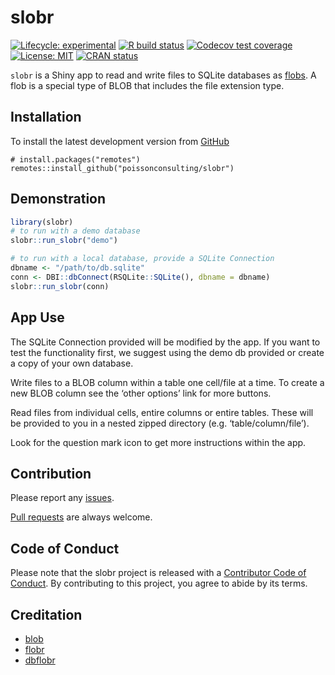 
<!-- README.md is generated from README.Rmd. Please edit that file -->

# slobr

<!-- badges: start -->

[![Lifecycle:
experimental](https://img.shields.io/badge/lifecycle-experimental-orange.svg)](https://lifecycle.r-lib.org/articles/stages.html#experimental)
[![R build
status](https://github.com/poissonconsulting/slobr/workflows/R-CMD-check/badge.svg)](https://github.com/poissonconsulting/slobr/actions)
[![Codecov test
coverage](https://codecov.io/gh/poissonconsulting/slobr/branch/master/graph/badge.svg)](https://codecov.io/gh/poissonconsulting/slobr?branch=master)
[![License:
MIT](https://img.shields.io/badge/License-MIT-green.svg)](https://opensource.org/licenses/MIT)
[![CRAN
status](https://www.r-pkg.org/badges/version/slobr)](https://cran.r-project.org/package=slobr)

<!-- badges: end -->

`slobr` is a Shiny app to read and write files to SQLite databases as
[flobs](https://poissonconsulting.github.io/flobr/reference/flob.html).
A flob is a special type of BLOB that includes the file extension type.

## Installation

To install the latest development version from
[GitHub](https://github.com/poissonconsulting/slobr)

    # install.packages("remotes")
    remotes::install_github("poissonconsulting/slobr")

## Demonstration

``` r
library(slobr)
# to run with a demo database
slobr::run_slobr("demo")

# to run with a local database, provide a SQLite Connection
dbname <- "/path/to/db.sqlite"
conn <- DBI::dbConnect(RSQLite::SQLite(), dbname = dbname)
slobr::run_slobr(conn)
```

## App Use

The SQLite Connection provided will be modified by the app. If you want
to test the functionality first, we suggest using the demo db provided
or create a copy of your own database.

Write files to a BLOB column within a table one cell/file at a time. To
create a new BLOB column see the ‘other options’ link for more buttons.

Read files from individual cells, entire columns or entire tables. These
will be provided to you in a nested zipped directory
(e.g. ‘table/column/file’).

Look for the question mark icon to get more instructions within the app.

## Contribution

Please report any
[issues](https://github.com/poissonconsulting/slobr/issues).

[Pull requests](https://github.com/poissonconsulting/slobr/pulls) are
always welcome.

## Code of Conduct

Please note that the slobr project is released with a [Contributor Code
of
Conduct](https://contributor-covenant.org/version/2/0/CODE_OF_CONDUCT.html).
By contributing to this project, you agree to abide by its terms.

## Creditation

-   [blob](https://github.com/tidyverse/blob)
-   [flobr](https://github.com/poissonconsulting/flobr)
-   [dbflobr](https://github.com/poissonconsulting/dbflobr)
